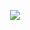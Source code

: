 <p align="center">
<img src="https://github.com/user-attachments/assets/081886ed-07f8-4362-b92f-9cadf2fb2fa9"/>
</p>
